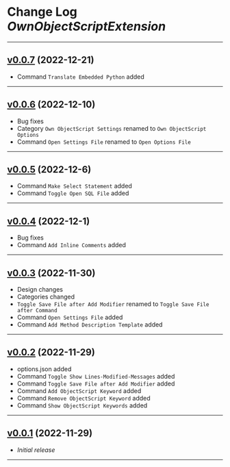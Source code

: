# Change Log *OwnObjectScriptExtension*

---

## [v0.0.7](https://github.com/phil1436/ownobjectscriptextension/tree/0.0.7) (2022-12-21)

* Command `Translate Embedded Python` added

---

## [v0.0.6](https://github.com/phil1436/ownobjectscriptextension/tree/0.0.6) (2022-12-10)

* Bug fixes
* Category `Own ObjectScript Settings` renamed to `Own ObjectScript Options`
* Command `Open Settings File` renamed to `Open Options File`

---

## [v0.0.5](https://github.com/phil1436/ownobjectscriptextension/tree/0.0.5) (2022-12-6)

* Command `Make Select Statement` added
* Command `Toggle Open SQL File` added

---

## [v0.0.4](https://github.com/phil1436/ownobjectscriptextension/tree/0.0.4) (2022-12-1)

* Bug fixes
* Command `Add Inline Comments` added

---

## [v0.0.3](https://github.com/phil1436/ownobjectscriptextension/tree/0.0.3) (2022-11-30)

* Design changes
* Categories changed
* `Toggle Save File after Add Modifier` renamed to `Toggle Save File after Command`
* Command `Open Settings File` added
* Command `Add Method Description Template` added

---

## [v0.0.2](https://github.com/phil1436/ownobjectscriptextension/tree/0.0.2) (2022-11-29)

* options.json added
* Command `Toggle Show Lines-Modified-Messages` added
* Command `Toggle Save File after Add Modifier` added
* Command `Add ObjectScript Keyword` added
* Command `Remove ObjectScript Keyword` added
* Command `Show ObjectScript Keywords` added

---

## [v0.0.1](https://github.com/phil1436/ownobjectscriptextension/tree/0.0.1) (2022-11-29)

* *Initial release*

---
